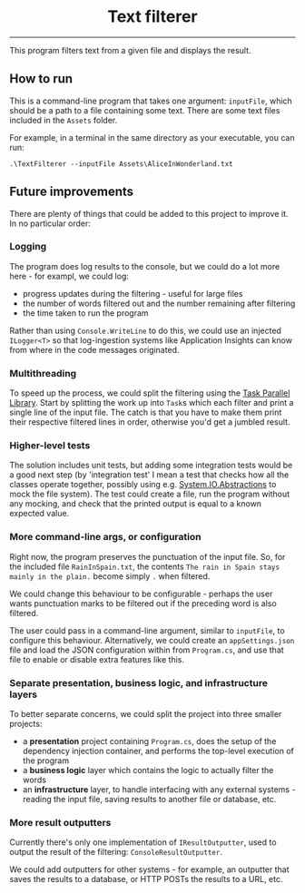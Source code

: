 <h1 align="center">Text filterer</h1>
<hr/>

This program filters text from a given file and displays the result.

## How to run
This is a command-line program that takes one argument: `inputFile`, which should be a path to a file containing some text. There are some text files included in the `Assets` folder.

For example, in a terminal in the same directory as your executable, you can run:
```
.\TextFilterer --inputFile Assets\AliceInWonderland.txt
```

## Future improvements
There are plenty of things that could be added to this project to improve it. In no particular order:

### Logging
The program does log results to the console, but we could do a lot more here - for exampl, we could log:

- progress updates during the filtering - useful for large files
- the number of words filtered out and the number remaining after filtering
- the time taken to run the program

Rather than using `Console.WriteLine` to do this, we could use an injected `ILogger<T>` so that log-ingestion systems like Application Insights can know from where in the code messages originated.
 
### Multithreading
To speed up the process, we could split the filtering using the [Task Parallel Library](https://learn.microsoft.com/en-us/dotnet/standard/parallel-programming/task-parallel-library-tpl). Start by splitting the work up into `Task`s which each filter and print a single line of the input file. The catch is that you have to make them print their respective filtered lines in order, otherwise you'd get a jumbled result.

### Higher-level tests
The solution includes unit tests, but adding some integration tests would be a good next step (by 'integration test' I mean a test that checks how all the classes operate together, possibly using e.g. [System.IO.Abstractions](https://github.com/TestableIO/System.IO.Abstractions) to mock the file system). The test could create a file, run the program without any mocking, and check that the printed output is equal to a known expected value.

### More command-line args, or configuration
Right now, the program preserves the punctuation of the input file. So, for the included file `RainInSpain.txt`, the contents `The rain in Spain stays mainly in the plain.` become simply `.` when filtered.

We could change this behaviour to be configurable - perhaps the user wants punctuation marks to be filtered out if the preceding word is also filtered.

The user could pass in a command-line argument, similar to `inputFile`, to configure this behaviour. Alternatively, we could create an `appSettings.json` file and load the JSON configuration within from `Program.cs`, and use that file to enable or disable extra features like this.

### Separate presentation, business logic, and infrastructure layers
To better separate concerns, we could split the project into three smaller projects:

- a **presentation** project containing `Program.cs`, does the setup of the dependency injection container, and performs the top-level execution of the program
- a **business logic** layer which contains the logic to actually filter the words
- an **infrastructure** layer, to handle interfacing with any external systems - reading the input file, saving results to another file or database, etc.

### More result outputters
Currently there's only one implementation of `IResultOutputter`, used to output the result of the filtering: `ConsoleResultOutputter`.

We could add outputters for other systems - for example, an outputter that saves the results to a database, or HTTP POSTs the results to a URL, etc.